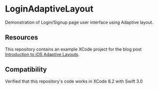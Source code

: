 # LoginAdaptiveLayout
Demonstration of Login/Signup page user interface using Adaptive layout.

## Resources

This repository contains an example XCode project for the blog post [Introduction to iOS Adaptive Layouts](https://medium.com/@kfarooqa/introduction-to-ios-adaptive-layouts-11dce7cf29e8).

## Compatibility

Verified that this repository's code works in XCode 8.2 with Swift 3.0
